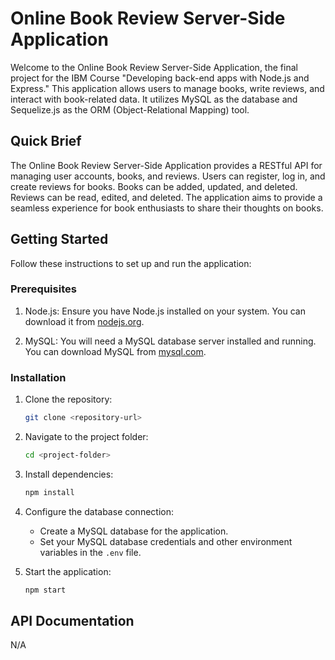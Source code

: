 # Online Book Review Server-Side Application

Welcome to the Online Book Review Server-Side Application, the final project for the IBM Course "Developing back-end apps with Node.js and Express." This application allows users to manage books, write reviews, and interact with book-related data. It utilizes MySQL as the database and Sequelize.js as the ORM (Object-Relational Mapping) tool.

## Quick Brief

The Online Book Review Server-Side Application provides a RESTful API for managing user accounts, books, and reviews. Users can register, log in, and create reviews for books. Books can be added, updated, and deleted. Reviews can be read, edited, and deleted. The application aims to provide a seamless experience for book enthusiasts to share their thoughts on books.

## Getting Started

Follow these instructions to set up and run the application:

### Prerequisites

1. Node.js: Ensure you have Node.js installed on your system. You can download it from [nodejs.org](https://nodejs.org/).

2. MySQL: You will need a MySQL database server installed and running. You can download MySQL from [mysql.com](https://www.mysql.com/).

### Installation

1. Clone the repository:

   ```bash
   git clone <repository-url>
   ```

2. Navigate to the project folder:

   ```bash
   cd <project-folder>
   ```

3. Install dependencies:

   ```bash
   npm install
   ```

4. Configure the database connection:

   - Create a MySQL database for the application.
   - Set your MySQL database credentials and other environment variables in the `.env` file.

5. Start the application:

   ```bash
   npm start
   ```

## API Documentation

N/A
